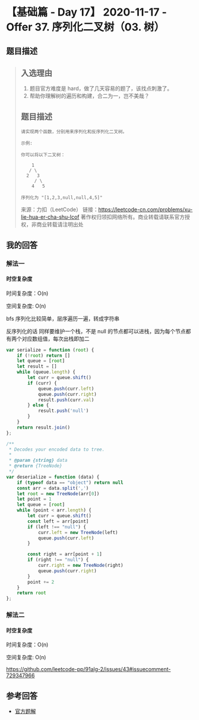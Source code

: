 # 【基础篇 - Day 17】 2020-11-17 - Offer 37. 序列化二叉树（03. 树）

## 题目描述

> ## 入选理由
>
> 1. 题目官方难度是 hard，做了几天容易的题了，该找点刺激了。
> 2. 帮助你理解树的遍历和构建，合二为一，岂不美哉？
>
> ## 题目描述
>
> ```
> 请实现两个函数，分别用来序列化和反序列化二叉树。
>
> 示例:
>
> 你可以将以下二叉树：
>
>     1
>    / \
>   2   3
>      / \
>     4   5
>
> 序列化为 "[1,2,3,null,null,4,5]"
> ```
>
> 来源：力扣（LeetCode）
> 链接：https://leetcode-cn.com/problems/xu-lie-hua-er-cha-shu-lcof
> 著作权归领扣网络所有。商业转载请联系官方授权，非商业转载请注明出处

## 我的回答

### 解法一

#### 时空复杂度

时间复杂度：O(n)

空间复杂度: O(n)

bfs 序列化比较简单，层序遍历一遍，转成字符串

反序列化的话 同样要维护一个栈，不是 null 的节点都可以进栈，因为每个节点都有两个对应数组值，每次出栈即加二

```JavaScript
var serialize = function (root) {
    if (!root) return []
    let queue = [root]
    let result = []
    while (queue.length) {
        let curr = queue.shift()
        if (curr) {
            queue.push(curr.left)
            queue.push(curr.right)
            result.push(curr.val)
        } else {
            result.push('null')
        }
    }
    return result.join()
};

/**
 * Decodes your encoded data to tree.
 *
 * @param {string} data
 * @return {TreeNode}
 */
var deserialize = function (data) {
    if (typeof data == "object") return null
    const arr = data.split(',')
    let root = new TreeNode(arr[0])
    let point = 1
    let queue = [root]
    while (point < arr.length) {
        let curr = queue.shift()
        const left = arr[point]
        if (left !== "null") {
            curr.left = new TreeNode(left)
            queue.push(curr.left)
        }

        const right = arr[point + 1]
        if (right !== "null") {
            curr.right = new TreeNode(right)
            queue.push(curr.right)
        }
        point += 2
    }
    return root
};
```

### 解法二

#### 时空复杂度

时间复杂度：O(n)

空间复杂度: O(n)

https://github.com/leetcode-pp/91alg-2/issues/43#issuecomment-729347966

## 参考回答

- [官方题解](https://github.com/leetcode-pp/91alg-2/blob/master/solution/basic/d17.297.serialize-and-deserialize-binary-tree.md)
